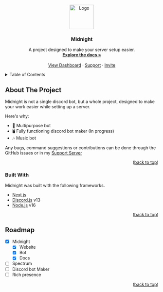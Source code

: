 <div id="top"></div>
<!--
*** Thanks for checking out the Best-README-Template. If you have a suggestion
*** that would make this better, please fork the repo and create a pull request
*** or simply open an issue with the tag "enhancement".
*** Don't forget to give the project a star!
*** Thanks again! Now go create something AMAZING! :D
-->



<!-- PROJECT SHIELDS -->
<!--
*** I'm using markdown "reference style" links for readability.
*** Reference links are enclosed in brackets [ ] instead of parentheses ( ).
*** See the bottom of this document for the declaration of the reference variables
*** for contributors-url, forks-url, etc. This is an optional, concise syntax you may use.
*** https://www.markdownguide.org/basic-syntax/#reference-style-links
-->
<!-- PROJECT LOGO -->
<br />
<div align="center">
  <a href="https://github.com/Midnight-Team">
    <img src="https://cdn.discordapp.com/avatars/889722439100141579/98d1ac88e73b2e1416077f1e169a6257.png?size=4096" alt="Logo" width="80" height="80">
  </a>

  <h3 align="center">Midnight</h3>

  <p align="center">
    A project designed to make your server setup easier.
    <br />
    <a href="https://docs.midnightbot.tk"><strong>Explore the docs »</strong></a>
    <br />
    <br />
    <a href="http://dashboard.midnightbot.tk:30352">View Dashboard</a>
    ·
    <a href="https://discord.gg/QPt2CngC9s">Support</a>
    ·
    <a href="https://discord.com/api/oauth2/authorize?client_id=889722439100141579&permissions=8&scope=bot%20applications.commands">Invite</a>
  </p>
</div>



<!-- TABLE OF CONTENTS -->
<details>
  <summary>Table of Contents</summary>
  <ol>
    <li>
      <a href="#about-the-project">About The Project</a>
      <ul>
        <li><a href="#built-with">Built With</a></li>
      </ul>
    </li>
    <li><a href="#roadmap">Roadmap</a></li>
  </ol>
</details>



<!-- ABOUT THE PROJECT -->
## About The Project

Midnight is not a single discord bot, but a whole project, designed to make your work easier while setting up a server.

Here's why:
* 📌 Multipurpose bot
* 🖥️ Fully functioning discord bot maker (In progress)
* 🎶 Music bot

Any bugs, command suggestions or contributions can be done through the GitHub issues or in my [Support Server](https://discord.gg/QPt2CngC9s)


<p align="right">(<a href="#top">back to top</a>)</p>



### Built With

Midnight was built with the following frameworks.

* [Next.js](https://nextjs.org/)
* [Discord.js](https://discord.js.org) v13
* [Node.js](https://nodejs.org) v16

<p align="right">(<a href="#top">back to top</a>)</p>


## Roadmap

- [x] Midnight
    - [x] Website
    - [x] Bot
    - [x] Docs
- [ ] Spectrum
- [ ] Discord bot Maker
- [ ] Rich presence

<p align="right">(<a href="#top">back to top</a>)</p>
